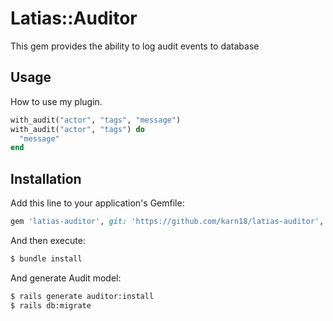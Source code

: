 # Latias::Auditor
This gem provides the ability to log audit events to database

## Usage
How to use my plugin.

```ruby
with_audit("actor", "tags", "message")
with_audit("actor", "tags") do
  "message"
end
```

## Installation
Add this line to your application's Gemfile:

```ruby
gem 'latias-auditor', git: 'https://github.com/karn18/latias-auditor', branch: 'main'
```

And then execute:
```bash
$ bundle install
```

And generate Audit model:
```bash
$ rails generate auditor:install
$ rails db:migrate
```
